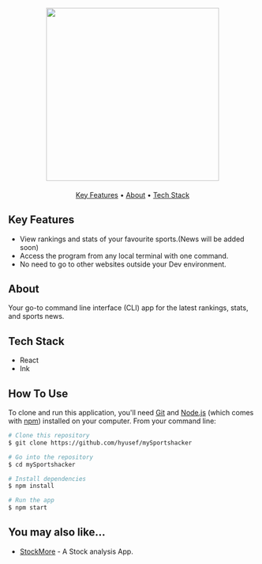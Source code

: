 
<h1 align="center">



  <br>
 <img src="https://github.com/Hyusef/mySportsHacker/assets/61304986/c0bb555e-725b-41ea-9074-f7d7a0b2cbe5" alt="" width="350"></a>

</h1>

<h4 align="center"> </h4>



<p align="center">
  <a href="#key-features">Key Features</a> •
  <a href="#about">About</a> •
  <a href="#tech-stack">Tech Stack</a> 
</p>



## Key Features

 
* View rankings and stats of your favourite sports.(News will be added soon)
* Access the program from any local terminal with one command.
* No need to go to other websites outside your Dev environment.
  


## About
<p> Your go-to command line interface (CLI) app for the latest rankings, stats, and sports news.  </p>

## Tech Stack
* React
* Ink

## How To Use

To clone and run this application, you'll need [Git](https://git-scm.com) and [Node.js](https://nodejs.org/en/download/) (which comes with [npm](http://npmjs.com)) installed on your computer. From your command line:

```bash
# Clone this repository
$ git clone https://github.com/hyusef/mySportshacker

# Go into the repository
$ cd mySportshacker

# Install dependencies
$ npm install

# Run the app
$ npm start
```



## You may also like...

- [StockMore](https://github.com/hyusef/stockmore) - A Stock analysis App.


